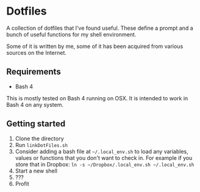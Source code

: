 # Dotfiles

A collection of dotfiles that I've found useful. These define a prompt and a bunch of useful functions for my shell environment.

Some of it is written by me, some of it has been acquired from various sources on the Internet.

## Requirements

* Bash 4

This is mostly tested on Bash 4 running on OSX. It is intended to work in Bash 4 on any system.

## Getting started

1. Clone the directory
1. Run `linkDotFiles.sh`
1. Consider adding a bash file at `~/.local_env.sh` to load any variables, values or functions that you don't want to check in. For example if you store that in Dropbox: `ln -s ~/Dropbox/.local_env.sh ~/.local_env.sh`
1. Start a new shell
1. ???
1. Profit
